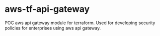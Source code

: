# aws-tf-api-gateway
POC aws api gateway module for terraform. Used for developing security policies for enterprises using aws api gateway.
